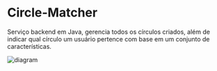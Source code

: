 # Circle-Matcher


Serviço backend em Java, gerencia todos os círculos criados, além de indicar qual círculo um usuário pertence com base em um conjunto de características.


![diagram](c3.svg)